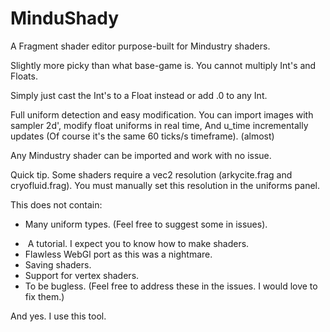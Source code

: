 # MinduShady

A Fragment shader editor purpose-built for Mindustry shaders.



Slightly more picky than what base-game is. You cannot multiply Int's and Floats.

Simply just cast the Int's to a Float instead or add .0 to any Int.



Full uniform detection and easy modification. You can import images with sampler 2d', modify float uniforms in real time, And u\_time incrementally updates (Of course it's the same 60 ticks/s timeframe). (almost)



Any Mindustry shader can be imported and work with no issue.



Quick tip.
Some shaders require a vec2 resolution (arkycite.frag and cryofluid.frag). You must manually set this resolution in the uniforms panel.



This does not contain:
- Many uniform types. (Feel free to suggest some in issues).

* &nbsp;A tutorial. I expect you to know how to make shaders.
* Flawless WebGl port as this was a nightmare.
* Saving shaders.
* Support for vertex shaders.
* To be bugless. (Feel free to address these in the issues. I would love to fix them.)



And yes. I use this tool.

